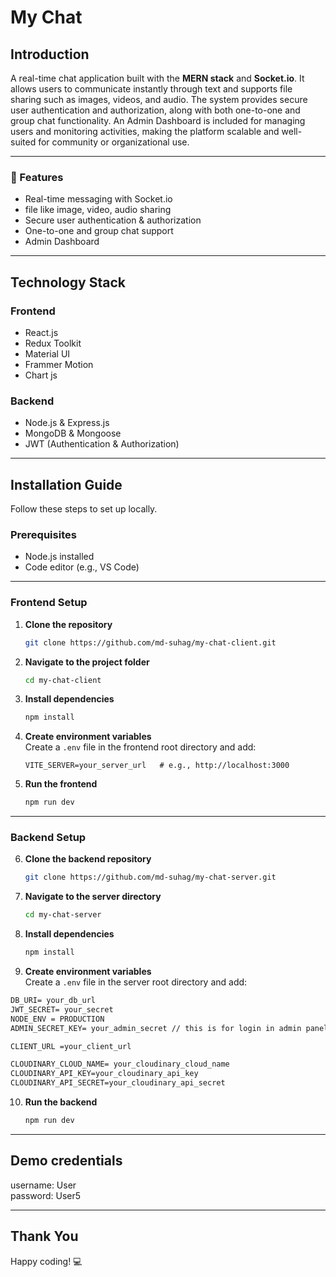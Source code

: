 # My Chat

## Introduction

A real-time chat application built with the **MERN stack** and **Socket.io**. It allows users to communicate instantly through text and supports file sharing such as images, videos, and audio. The system provides secure user authentication and authorization, along with both one-to-one and group chat functionality. An Admin Dashboard is included for managing users and monitoring activities, making the platform scalable and well-suited for community or organizational use.

---

### 🔑 Features

- Real-time messaging with Socket.io
- file like image, video, audio sharing
- Secure user authentication & authorization
- One-to-one and group chat support
- Admin Dashboard

---

## Technology Stack

### **Frontend**

- React.js
- Redux Toolkit
- Material UI
- Frammer Motion
- Chart js

### **Backend**

- Node.js & Express.js
- MongoDB & Mongoose
- JWT (Authentication & Authorization)

---

## Installation Guide

Follow these steps to set up locally.

### **Prerequisites**

- Node.js installed
- Code editor (e.g., VS Code)

---

### **Frontend Setup**

1. **Clone the repository**

   ```bash
   git clone https://github.com/md-suhag/my-chat-client.git
   ```

2. **Navigate to the project folder**

   ```bash
   cd my-chat-client
   ```

3. **Install dependencies**

   ```bash
   npm install
   ```

4. **Create environment variables**  
   Create a `.env` file in the frontend root directory and add:

   ```env
   VITE_SERVER=your_server_url   # e.g., http://localhost:3000
   ```

5. **Run the frontend**
   ```bash
   npm run dev
   ```

---

### **Backend Setup**

6. **Clone the backend repository**

   ```bash
   git clone https://github.com/md-suhag/my-chat-server.git
   ```

7. **Navigate to the server directory**

   ```bash
   cd my-chat-server
   ```

8. **Install dependencies**

   ```bash
   npm install
   ```

9. **Create environment variables**  
   Create a `.env` file in the server root directory and add:

```markdown
DB_URI= your_db_url
JWT_SECRET= your_secret
NODE_ENV = PRODUCTION
ADMIN_SECRET_KEY= your_admin_secret // this is for login in admin panel

CLIENT_URL =your_client_url

CLOUDINARY_CLOUD_NAME= your_cloudinary_cloud_name
CLOUDINARY_API_KEY=your_cloudinary_api_key
CLOUDINARY_API_SECRET=your_cloudinary_api_secret
```

10. **Run the backend**
    ```bash
    npm run dev
    ```

---

## Demo credentials

username: User <br>
password: User5

---

## Thank You

Happy coding! 💻
